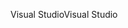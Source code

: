 <span data-ttu-id="9f885-101">Visual Studio</span><span class="sxs-lookup"><span data-stu-id="9f885-101">Visual Studio</span></span>